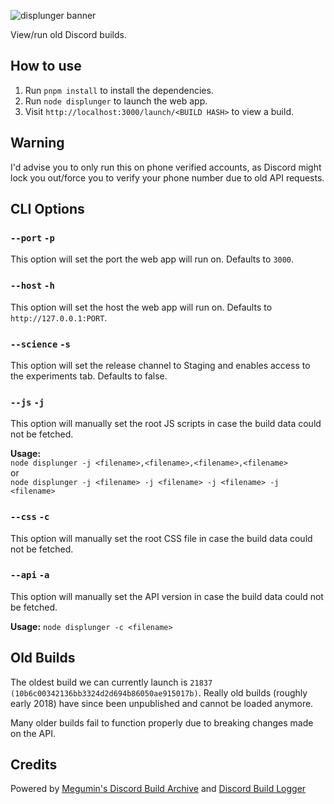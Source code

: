 ![displunger banner](https://cdn.discordapp.com/attachments/415951527258095616/822453386263265290/displunger.banner.png)

View/run old Discord builds.

## How to use

1. Run `pnpm install` to install the dependencies.
2. Run `node displunger` to launch the web app.
3. Visit `http://localhost:3000/launch/<BUILD HASH>` to view a build.

## Warning

I'd advise you to only run this on phone verified accounts, as Discord might lock you out/force you to verify your phone number due to old API requests.

## CLI Options

### `--port` `-p`

This option will set the port the web app will run on. Defaults to `3000`.

### `--host` `-h`

This option will set the host the web app will run on. Defaults to `http://127.0.0.1:PORT`.

### `--science` `-s`

This option will set the release channel to Staging and enables access to the experiments tab. Defaults to false.

### `--js` `-j`

This option will manually set the root JS scripts in case the build data could not be fetched.

**Usage:**\
`node displunger -j <filename>,<filename>,<filename>,<filename>`\
or\
`node displunger -j <filename> -j <filename> -j <filename> -j <filename>`

### `--css` `-c`

This option will manually set the root CSS file in case the build data could not be fetched.

### `--api` `-a`

This option will manually set the API version in case the build data could not be fetched.

**Usage:**
`node displunger -c <filename>`

## Old Builds
The oldest build we can currently launch is `21837 (10b6c00342136bb3324d2d694b86050ae915017b)`.
Really old builds (roughly early 2018) have since been unpublished and cannot be loaded anymore.

Many older builds fail to function properly due to breaking changes made on the API.

## Credits
Powered by [Megumin's Discord Build Archive](https://discord.sale) and [Discord Build Logger](https://github.com/Discord-Build-Logger/Builds)
